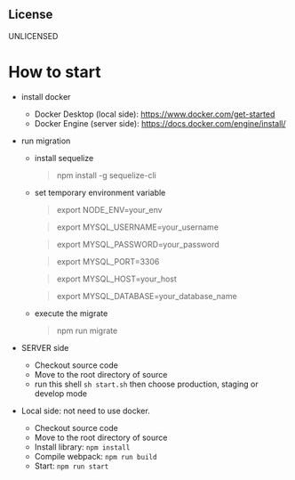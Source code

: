 ## License

UNLICENSED

# How to start
- install docker
  - Docker Desktop (local side): https://www.docker.com/get-started
  - Docker Engine (server side): https://docs.docker.com/engine/install/

- run migration
  - install sequelize
    >npm install -g sequelize-cli
  - set temporary environment variable
    >export NODE_ENV=your_env

    >export MYSQL_USERNAME=your_username

    >export MYSQL_PASSWORD=your_password

    >export MYSQL_PORT=3306

    >export MYSQL_HOST=your_host

    >export MYSQL_DATABASE=your_database_name
  - execute the migrate
    >npm run migrate 

- SERVER side
  - Checkout source code
  - Move to the root directory of source
  - run this shell `sh start.sh` then choose production, staging or develop mode

- Local side: not need to use docker.
  - Checkout source code
  - Move to the root directory of source
  - Install library: `npm install`
  - Compile webpack: `npm run build`
  - Start: `npm run start`
